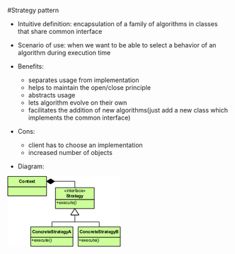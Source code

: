 #Strategy pattern

+ Intuitive definition: encapsulation of a family of algorithms in classes that share common interface
+ Scenario of use: when we want to be able to select a behavior of an algorithm during execution time
+ Benefits:
	- separates usage from implementation
	- helps to maintain the open/close principle
	- abstracts usage
	- lets algorithm evolve on their own
	- facilitates the addition of new algorithms(just add a new class which implements the common interface)
+ Cons:
	- client has to choose an implementation
	- increased number of objects

+ Diagram:

![Strategy pattern uml diagram](./StrategyPattern.png)
